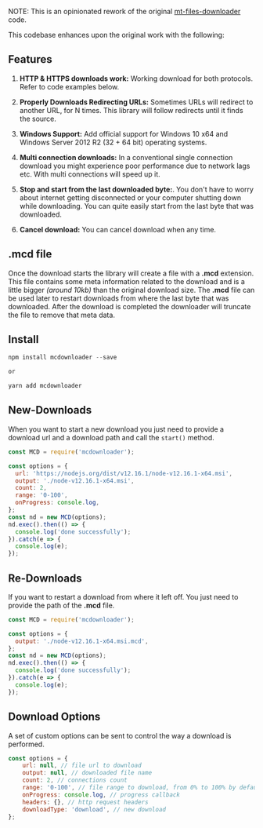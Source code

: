 NOTE: This is an opinionated rework of the original [mt-files-downloader](https://github.com/FaisalUmair/mt-files-downloader) code.

This codebase enhances upon the original work with the following:

## Features
1. **HTTP & HTTPS downloads work:** Working download for both protocols.  Refer to code examples below.

2. **Properly Downloads Redirecting URLs:** Sometimes URLs will redirect to another URL, for N times.  This library will follow redirects until it finds the source.

3. **Windows Support:** Add official support for Windows 10 x64 and Windows Server 2012 R2 (32 + 64 bit) operating systems.

4. **Multi connection downloads:** In a conventional single connection download you might experience poor performance due to network lags etc. With multi connections will speed up it.

5. **Stop and start from the last downloaded byte:**. You don't have to worry about internet getting disconnected or your computer shutting down while downloading. You can quite easily start from the last byte that was downloaded.

6. **Cancel download:** You can cancel download when any time.


## .mcd file
Once the download starts the library will create a file with a **.mcd** extension. This file contains some meta information related to the download and is a little bigger *(around 10kb)* than the original download size. The **.mcd** file can be used later to restart downloads from where the last byte that was downloaded. After the download is completed the downloader will truncate the file to remove that meta data.


## Install
```javascript
npm install mcdownloader --save

or

yarn add mcdownloader
```

## New-Downloads
When you want to start a new download you just need to provide a download url and a download path and call the ```start()``` method.

```javascript
const MCD = require('mcdownloader');

const options = {
  url: 'https://nodejs.org/dist/v12.16.1/node-v12.16.1-x64.msi',
  output: './node-v12.16.1-x64.msi',
  count: 2,
  range: '0-100',
  onProgress: console.log,
};
const nd = new MCD(options);
nd.exec().then(() => {
  console.log('done successfully');
}).catch(e => {
  console.log(e);
});
```

## Re-Downloads
If you want to restart a download from where it left off. You just need to provide the path of the **.mcd** file.

```javascript
const MCD = require('mcdownloader');

const options = {
  output: './node-v12.16.1-x64.msi.mcd',
};
const nd = new MCD(options);
nd.exec().then(() => {
  console.log('done successfully');
}).catch(e => {
  console.log(e);
});
```

## Download Options
A set of custom options can be sent to control the way a download is performed.

```javascript
const options = {
	url: null, // file url to download
	output: null, // downloaded file name
	count: 2, // connections count
	range: '0-100', // file range to download, from 0% to 100% by default
	onProgress: console.log, // progress callback
	headers: {}, // http request headers
	downloadType: 'download', // new download
};
```
